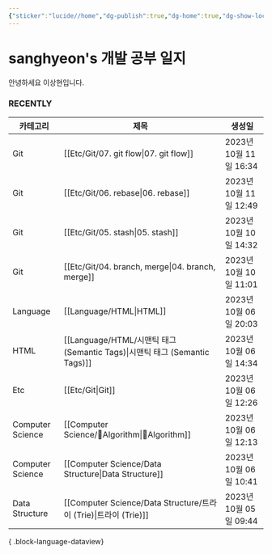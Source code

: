 ```yaml
---
{"sticker":"lucide//home","dg-publish":true,"dg-home":true,"dg-show-local-graph":null,"permalink":"/home/","tags":["gardenEntry"],"dgPassFrontmatter":true,"noteIcon":""}
---
```


# sanghyeon's 개발 공부 일지

안녕하세요 이상현입니다.

### RECENTLY
| 카테고리             | 제목                                                                  | 생성일                 |
| ---------------- | ------------------------------------------------------------------- | ------------------- |
| Git              | [[Etc/Git/07. git flow\|07. git flow]]                           | 2023년 10월 11일 16:34 |
| Git              | [[Etc/Git/06. rebase\|06. rebase]]                               | 2023년 10월 11일 12:49 |
| Git              | [[Etc/Git/05. stash\|05. stash]]                                 | 2023년 10월 10일 14:32 |
| Git              | [[Etc/Git/04. branch, merge\|04. branch, merge]]                 | 2023년 10월 10일 11:01 |
| Language         | [[Language/HTML\|HTML]]                                          | 2023년 10월 06일 20:03 |
| HTML             | [[Language/HTML/시맨틱 태그 (Semantic Tags)\|시맨틱 태그 (Semantic Tags)]] | 2023년 10월 06일 14:34 |
| Etc              | [[Etc/Git\|Git]]                                                 | 2023년 10월 06일 12:26 |
| Computer Science | [[Computer Science/Algorithm\|Algorithm]]                      | 2023년 10월 06일 12:13 |
| Computer Science | [[Computer Science/Data Structure\|Data Structure]]              | 2023년 10월 06일 10:41 |
| Data Structure   | [[Computer Science/Data Structure/트라이 (Trie)\|트라이 (Trie)]]       | 2023년 10월 05일 09:44 |

{ .block-language-dataview}



<script src="https://giscus.app/client.js"
        data-repo="4anghyeon/sanghyeon-digital-garden"
        data-repo-id="R_kgDOKVgtKQ"
        data-category="General"
        data-category-id="DIC_kwDOKVgtKc4CZ2I7"
        data-mapping="title"
        data-strict="0"
        data-reactions-enabled="1"
        data-emit-metadata="0"
        data-input-position="top"
        data-theme="light_tritanopia"
        data-lang="ko"
        crossorigin="anonymous"
        async>
</script>

